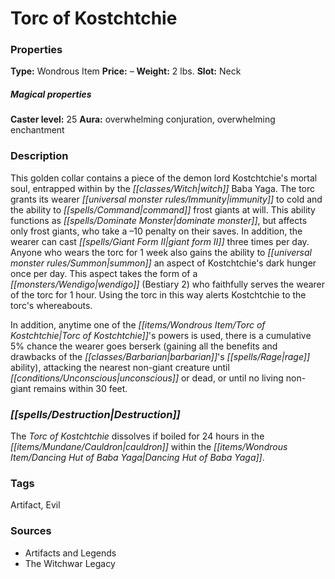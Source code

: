 ﻿---
Title: "Torc of Kostchtchie"
Type: "Wondrous Item"
Price: "–"
Weight: "2 lbs."
Slot: "Neck"
Caster level: "25"
Aura: "overwhelming conjuration, overwhelming enchantment"
Description: |
  "This golden collar contains a piece of the demon lord Kostchtchie's mortal soul, entrapped within by the witch Baba Yaga. The torc grants its wearer immunity to cold and the ability to command frost giants at will. This ability functions as _dominate monster_, but affects only frost giants, who take a –10 penalty on their saves. In addition, the wearer can cast _giant form II_ three times per day. Anyone who wears the torc for 1 week also gains the ability to summon an aspect of Kostchtchie's dark hunger once per day. This aspect takes the form of a wendigo (_Bestiary 2_) who faithfully serves the wearer of the torc for 1 hour. Using the torc in this way alerts Kostchtchie to the torc's whereabouts.
  In addition, anytime one of the _Torc of Kostchtchie's_ powers is used, there is a cumulative 5% chance the wearer goes berserk (gaining all the benefits and drawbacks of the barbarian's rage ability), attacking the nearest non-giant creature until unconscious or dead, or until no living non-giant remains within 30 feet."
Destruction: |
  "The _Torc of Kostchtchie_ dissolves if boiled for 24 hours in the cauldron within the _Dancing Hut of Baba Yaga_."
Sources: "['Artifacts and Legends', 'The Witchwar Legacy']"
---

# Torc of Kostchtchie

### Properties

**Type:** Wondrous Item **Price:** – **Weight:** 2 lbs. **Slot:** Neck

##### Magical properties

**Caster level:** 25 **Aura:** overwhelming conjuration, overwhelming enchantment

### Description

This golden collar contains a piece of the demon lord Kostchtchie's mortal soul, entrapped within by the _[[classes/Witch|witch]]_ Baba Yaga. The torc grants its wearer _[[universal monster rules/Immunity|immunity]]_ to cold and the ability to _[[spells/Command|command]]_ frost giants at will. This ability functions as _[[spells/Dominate Monster|dominate monster]]_, but affects only frost giants, who take a –10 penalty on their saves. In addition, the wearer can cast _[[spells/Giant Form II|giant form II]]_ three times per day. Anyone who wears the torc for 1 week also gains the ability to _[[universal monster rules/Summon|summon]]_ an aspect of Kostchtchie's dark hunger once per day. This aspect takes the form of a _[[monsters/Wendigo|wendigo]]_ (Bestiary 2) who faithfully serves the wearer of the torc for 1 hour. Using the torc in this way alerts Kostchtchie to the torc's whereabouts.

In addition, anytime one of the _[[items/Wondrous Item/Torc of Kostchtchie|Torc of Kostchtchie]]_'s powers is used, there is a cumulative 5% chance the wearer goes berserk (gaining all the benefits and drawbacks of the _[[classes/Barbarian|barbarian]]_'s _[[spells/Rage|rage]]_ ability), attacking the nearest non-giant creature until _[[conditions/Unconscious|unconscious]]_ or dead, or until no living non-giant remains within 30 feet.

### _[[spells/Destruction|Destruction]]_

The _Torc of Kostchtchie_ dissolves if boiled for 24 hours in the _[[items/Mundane/Cauldron|cauldron]]_ within the _[[items/Wondrous Item/Dancing Hut of Baba Yaga|Dancing Hut of Baba Yaga]]_.

### Tags

Artifact, Evil

### Sources

* Artifacts and Legends
* The Witchwar Legacy